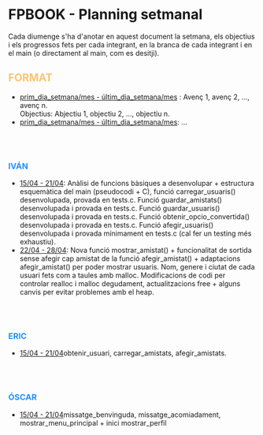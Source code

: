 # FPBOOK - Planning setmanal

Cada diumenge s'ha d'anotar en aquest document la setmana, els objectius i els progressos fets per cada integrant, en la branca de cada integrant i en el main (o directament al main, com es desitji).
<h2 style="color:#F8C471">FORMAT</h2>
<ul>
<li><u>prim_dia_setmana/mes - últim_dia_setmana/mes</u> : Avenç 1, avenç 2, ..., avenç n.<br>Objectius: Abjectiu 1, objectiu 2, ..., objectiu n.</li>
<li><u>prim_dia_setmana/mes - últim_dia_setmana/mes</u>: ...</li>
</ul>
<br><br>
<h3 style="color:DodgerBlue"> IVÁN </h3> 
<p>
<!-- Progressos d'Iván -->
<ul>
<li><u>15/04 - 21/04</u>: Anàlisi de funcions bàsiques a desenvolupar + estructura esquemàtica del main (pseudocodi + C), funció carregar_usuaris() desenvolupada, provada en tests.c. Funció guardar_amistats() desenvolupada i provada en tests.c. Funció guardar_usuaris() desenvolupada i provada en tests.c. Funció obtenir_opcio_convertida() desenvolupada i provada en tests.c. Funció afegir_usuaris() desenvolupada i provada mínimament en tests.c (cal fer un testing més exhaustiu).</li>
<li><u>22/04 - 28/04</u>: Nova funció mostrar_amistat() + funcionalitat de sortida sense afegir cap amistat de la funció afegir_amistat() + adaptacions afegir_amistat() per poder mostrar usuaris. Nom, genere i ciutat de cada usuari fets com a taules amb malloc. Modificacions de codi per controlar realloc i malloc degudament, actualitzacions free + alguns canvis per evitar problemes amb el heap.</li>
</ul>

<!-- Fi dels progressos d'Iván -->
</p>
<br><br>
<h3 style="color:DodgerBlue"> ERIC </h3> 
<p>
<!-- Progressos d'ERIC -->
<ul>
<li><u>15/04 - 21/04</u>obtenir_usuari, carregar_amistats, afegir_amistats.</li>

</ul>
<!-- Fi dels progressos d'ERIC -->
</p>
<br><br>
<h3 style="color:DodgerBlue"> ÓSCAR </h3> 
<p>
<!-- Progressos d'ÓSCAR -->
<ul>
<li><u>15/04 - 21/04</u>missatge_benvinguda, missatge_acomiadament, mostrar_menu_principal + inici mostrar_perfil</li>

</ul>
<!-- Fi dels progressos d'Óscar -->
</p>



